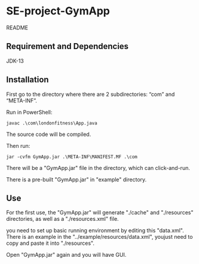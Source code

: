 # SE-project-GymApp
README

## Requirement and Dependencies

JDK-13

## Installation

First go to the directory where there are 2 subdirectories: “com” and “META-INF”.

Run in PowerShell: 

```
javac .\com\londonfitness\App.java
```

The source code will be compiled.

Then run:

```
jar -cvfm GymApp.jar .\META-INF\MANIFEST.MF .\com
```

There will be a "GymApp.jar" file in the directory, which can click-and-run.

There is a pre-built "GymApp.jar" in "example" directory.

## Use

For the first use, the "GymApp.jar" will generate "./cache" and "./resources" directories, as well as a "./resources.xml" file. 

you need to set up basic running environment by editing this "data.xml". There is an example in the "../example/resources/data.xml", youjust need to copy and paste it into "./resources".

Open "GymApp.jar" again and you will have GUI.

